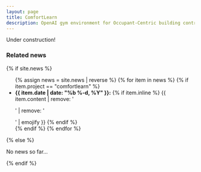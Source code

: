 ```yaml
---
layout: page
title: ComfortLearn
description: OpenAI gym environment for Occupant-Centric building control
---
```


Under construction!

<!-- <center> -->
<!--   <img src="/assets/img/bubbleplot_comparison-forecasting_paper.png"> <br /> -->
<!--    <a href="https:https://arxiv.org/pdf/2203.06618.pdf">Paper</a> | -->
<!--    <a href="https://github.com/buds-lab/aldipp">Code</a> -->
<!-- </center> -->


<div>
<h3> Related news</h3>
  {% if site.news  %}
    <ul>
    {% assign news = site.news | reverse %}
    {% for item in news %}
      {% if item.project == "comfortlearn" %}
      <li>
        <strong>{{ item.date | date: "%b %-d, %Y" }}:</strong>
          {% if item.inline %}
            {{ item.content | remove: '<p>' | remove: '</p>' | emojify }}
          {% endif %}
      </li>
      {% endif %}
    {% endfor %}
    </ul>
  {% else %}
    <p>No news so far...</p>
  {% endif %}
</div>
